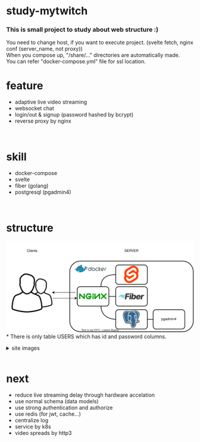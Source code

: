 # study-mytwitch
### This is small project to study about web structure :)
You need to change host, if you want to execute project. (svelte fetch, nginx conf (server_name, not proxy)) <br>
When you compose up, "/share/..." directories are automatically made. <br>
You can refer "docker-compose.yml" file for ssl location.
<br>


# feature
- adaptive live video streaming
- websocket chat
- login/out & signup (password hashed by bcrypt)
- reverse proxy by nginx
<br>

# skill
- docker-compose
- svelte
- fiber (golang)
- postgresql (pgadmin4)
<br>

# structure

![structure image](./README/structure.svg) <br>
\* There is only table USERS which has id and password columns.

<details>
<summary>site images</summary>

![main page](./README/main.png)
![login&signup page](./README/login&signup.png)
![watch page](./README/watch.png)
</details>
<br>

# next
- reduce live streaming delay through hardware accelation
- use normal schema (data models)
- use strong authentication and authorize
- use redis (for jwt, cache...)
- centralize log
- service by k8s
- video spreads by http3
<br>
